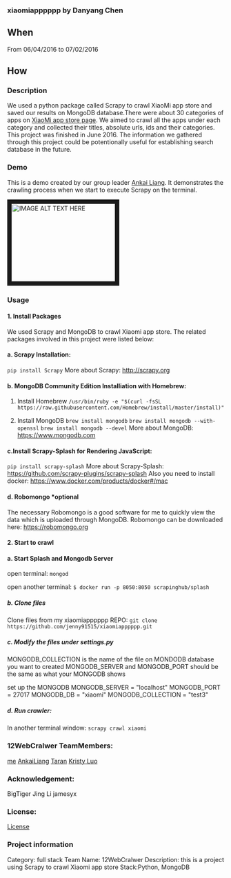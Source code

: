 ### xiaomiapppppp by Danyang Chen
## When
From 06/04/2016 to 07/02/2016

## How
### Description
We used a python package called Scrapy to crawl XiaoMi app store and saved our results on MongoDB database.There were about 30 categories of apps on [XiaoMi app store page](http://app.xiaomi.com). We aimed to crawl all the apps under each category and collected their titles, absolute urls, ids and their categories. This project was finished in June 2016. The information we gathered through this project could be potentionally useful for establishing search database in the future. 

### Demo
This is a demo created by our group leader [Ankai Liang](https://github.com/AnkaiLiang/-12WebCralwer). It demonstrates the crawling process when we start to execute Scrapy on the terminal.

<a href="http://www.youtube.com/watch?feature=player_embedded&v=HVAR5syRljc
" target="_blank"><img src="http://img.youtube.com/vi/HVAR5syRljc/0.jpg" 
alt="IMAGE ALT TEXT HERE" width="240" height="180" border="10" /></a>

### Usage
#### 1. Install Packages 
We used Scrapy and MongoDB to crawl Xiaomi app store. 
The related packages involved in this project were listed below: 

####    a. Scrapy Installation:
`pip install Scrapy`
More about Scrapy: <http://scrapy.org>

####    b. MongoDB Community Edition Installiation with Homebrew:
1. Install Homebrew
`/usr/bin/ruby -e "$(curl -fsSL https://raw.githubusercontent.com/Homebrew/install/master/install)"`

2. Install MongoDB
`brew install mongodb`
`brew install mongodb --with-openssl`
`brew install mongodb --devel`
More about MongoDB: <https://www.mongodb.com>

####    c.Install Scrapy-Splash for Rendering JavaScript:
`pip install scrapy-splash`
More about Scrapy-Splash: <https://github.com/scrapy-plugins/scrapy-splash>
Also you need to install docker: <https://www.docker.com/products/docker#/mac>

####    d. Robomongo *optional
The necessary Robomongo is a good software for me to quickly view the data which is uploaded through MongoDB.
Robomongo can be downloaded here: <https://robomongo.org>

#### 2. Start to crawl
#### a. Start Splash and Mongodb Server
open terminal:
`mongod`

open another terminal:
`$ docker run -p 8050:8050 scrapinghub/splash`

##### b. Clone files
Clone files from my xiaomiapppppp REPO: 
`git clone https://github.com/jenny91515/xiaomiapppppp.git`

##### c. Modify the files under settings.py
MONGODB_COLLECTION is the name of the file on MONDODB database you want to created
MONGODB_SERVER and MONGODB_PORT should be the same as what your MONGODB shows

set up the MONGODB
MONGODB_SERVER = "localhost"
MONGODB_PORT = 27017
MONGODB_DB = "xiaomi"
MONGODB_COLLECTION = "test3"

##### d. Run crawler:
In another terminal window:
`scrapy crawl xiaomi`

### 12WebCralwer TeamMembers:
[me](https://github.com/jenny91515)
[AnkaiLiang](https://github.com/AnkaiLiang)
[Taran](https://github.com/songtailun)
[Kristy Luo](https://github.com/Kristy-Luo)

### Acknowledgement:
BigTiger
Jing Li
jamesyx

### License:
[License](https://github.com/AnkaiLiang/-12WebCralwer/blob/master/LICENSE.md)

### Project information
Category: full stack
Team Name: 12WebCralwer
Description: this is a project using Scrapy to crawl Xiaomi app store
Stack:Python, MongoDB

